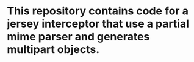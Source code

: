# This repository contains code for a jersey interceptor that use a partial mime parser and generates multipart objects.
